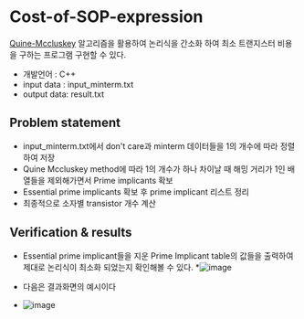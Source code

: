 # Cost-of-SOP-expression
[Quine-Mccluskey](https://ko.wikipedia.org/wiki/%EC%BD%B0%EC%9D%B8-%EB%A7%A4%ED%81%B4%EB%9F%AC%EC%8A%A4%ED%82%A4_%EC%95%8C%EA%B3%A0%EB%A6%AC%EC%A6%98) 알고리즘을 활용하여 논리식을 간소화 하여 최소 트랜지스터 비용을 구하는 프로그램 구현할 수 있다.
* 개발언어 : C++
* input data : input_minterm.txt
* output data: result.txt

## Problem statement
* input_minterm.txt에서 don't care과 minterm 데이터들을 1의 개수에 따라 정렬하여 저장
* Quine Mccluskey method에 따라 1의 개수가 하나 차이날 때 해밍 거리가 1인 배열들을 제외해가면서 Prime implicants 확보
* Essential prime implicants 확보 후 prime implicant 리스트 정리
* 최종적으로 소자별 transistor 개수 계산

## Verification & results
* Essential prime implicant들을 지운 Prime Implicant table의 값들을 출력하여 제대로 논리식이 최소화 되었는지 확인해볼 수 있다. 
*![image](https://user-images.githubusercontent.com/67624104/118232773-03804c80-b4cc-11eb-8d75-f4eb9d69424f.png)





* 다음은 결과화면의 예시이다
* ![image](https://user-images.githubusercontent.com/67624104/118232844-1dba2a80-b4cc-11eb-9abf-30f4d274fb8f.png)






